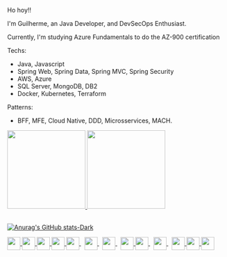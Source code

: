 <div>
   <p>Ho hoy!!</p>
   <p>I'm Guilherme, an Java Developer, and DevSecOps Enthusiast.<p/>
      <p>Currently, I'm studying Azure Fundamentals to do the AZ-900 certification</p>
      <p>Techs: </p>
      <ul>
         <li>Java, Javascript</li>
         <li>Spring Web, Spring Data, Spring MVC, Spring Security</li>
         <li>AWS, Azure</li>
         <li>SQL Server, MongoDB, DB2</li>
         <li>Docker, Kubernetes, Terraform</li>
      </ul>
      <p>Patterns: <p/>
      <ul>
         <li>BFF, MFE, Cloud Native, DDD, Microsservices, MACH.</li>
      </ul>
<div/>

<div>
   <a href="https://github.com/GuilhermeProcopio">
     <img height="180em" src="https://github-readme-stats.vercel.app/api?username=GuilhermeProcopio&count_private=true&show_icons=true&theme=dark" />
     <img height="180em"  src="https://github-readme-stats.vercel.app/api/top-langs/?username=GuilhermeProcopio&layout=compact&theme=dark" />
   </a>  
<div/>
  
<br>
   
   [![Anurag's GitHub stats-Dark](https://github-readme-stats.vercel.app/api?username=GuilhermeProcopio&show_icons=true&theme=dark#gh-dark-mode-only)](https://github.com/GuilhermeProcopio/github-readme-stats#gh-dark-mode-only)
   <br>
    

 <div>
    <a href="https://git-scm.com/">
     <img src="https://cdn.jsdelivr.net/gh/devicons/devicon/icons/linux/linux-original.svg"  width="30" height="30" align="center" />
    <a/>
    <a href="https://git-scm.com/">
      <img src="https://cdn.jsdelivr.net/gh/devicons/devicon/icons/git/git-original.svg"  width="30" height="30" align="center" />
    <a/>
    <a href="https://www.mysql.com/">
      <img src="https://cdn.jsdelivr.net/gh/devicons/devicon/icons/mysql/mysql-original-wordmark.svg"  width="30" height="30" align="center" />
   <a/>
   <a href="https://spring.io/" >
      <img src="https://cdn.jsdelivr.net/gh/devicons/devicon/icons/spring/spring-original.svg" width="30" height="30" align="center"  />
   <a/>
   <a href="https://www.oracle.com/java/technologies/downloads/">
      <img src="https://cdn.jsdelivr.net/gh/devicons/devicon/icons/java/java-original.svg" width="30" height="30" align="center">
   <a/>
      &nbsp
   <a href="https://developer.mozilla.org/pt-BR/docs/Web/JavaScript">
      <img src="https://cdn.jsdelivr.net/gh/devicons/devicon/icons/javascript/javascript-original.svg" width="30" height="30" align="center">
   <a/>
      &nbsp
   <a href="https://www.python.org/">
       <img src="https://cdn.jsdelivr.net/gh/devicons/devicon/icons/python/python-original.svg" width="30" height="30" align="center">
   <a/>
      &nbsp
   <a href="https://www.salesforce.com/br/?ir=1">
            <img src="https://cdn.jsdelivr.net/gh/devicons/devicon/icons/salesforce/salesforce-original.svg" width="30" height="30" align="center"/>
    <a/>
  <a href="https://www.terraform.io/">
            <img src="https://cdn.jsdelivr.net/gh/devicons/devicon/icons/terraform/terraform-original.svg" width="30" height="30" align="center"/>
   <a/>
   &nbsp
    <a href="https://www.docker.com/">
            <img src="https://cdn.jsdelivr.net/gh/devicons/devicon/icons/docker/docker-original.svg" width="30" height="30" align="center"/>
    <a/>
     &nbsp
  <a href="https://kubernetes.io/">
    <img src="https://cdn.jsdelivr.net/gh/devicons/devicon/icons/kubernetes/kubernetes-plain.svg" width="30" height="30" align="center"/>
    <a/>
  <a href="https://nodejs.org/en/">
    <img src="https://cdn.jsdelivr.net/gh/devicons/devicon/icons/nodejs/nodejs-original-wordmark.svg" width="30" height="30" align="center"/>
    <a/>
  <a href="https://azure.microsoft.com/pt-br/">
    <img src="https://cdn.jsdelivr.net/gh/devicons/devicon/icons/azure/azure-original.svg" width="30" height="30" align="center"/>
        <a/>
</div>
